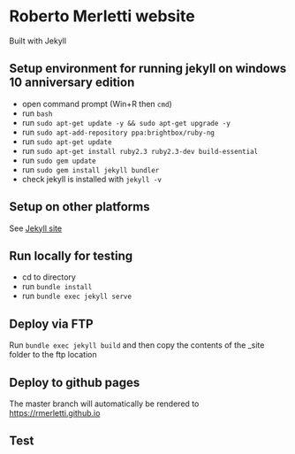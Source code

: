 # Roberto Merletti website

Built with Jekyll

## Setup environment for running jekyll on windows 10 anniversary edition

* open command prompt (Win+R then ```cmd```)
* run ```bash```
* run ```sudo apt-get update -y && sudo apt-get upgrade -y```
* run ```sudo apt-add-repository ppa:brightbox/ruby-ng```
* run ```sudo apt-get update```
* run ```sudo apt-get install ruby2.3 ruby2.3-dev build-essential```
* run ```sudo gem update```
* run ```sudo gem install jekyll bundler```
* check jekyll is installed with ```jekyll -v```

## Setup on other platforms

See [Jekyll site](https://jekyllrb.com/docs/windows/)

## Run locally for testing

* cd to directory
* run ```bundle install```
* run ```bundle exec jekyll serve```

## Deploy via FTP

Run ```bundle exec jekyll build``` and then copy the contents of the _site folder to the ftp location

## Deploy to github pages

The master branch will automatically be rendered to https://rmerletti.github.io

## Test